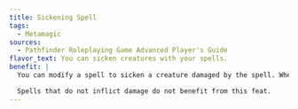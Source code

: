 ```yaml
---
title: Sickening Spell
tags:
  - Metamagic
sources:
  - Pathfinder Roleplaying Game Advanced Player's Guide
flavor_text: You can sicken creatures with your spells.
benefit: |
  You can modify a spell to sicken a creature damaged by the spell. When a creature takes damage from this spell, they become sickened for a number of rounds equal to the original level of the spell. If the spell allows a saving throw, a successful save negates the sickening effect. If the spell does not allow a save, the target can make a Fortitude save to negate the sickening effect. If the spell effect also causes the creature to become sickened, the duration of this metamagic effect is added on to the duration of the spell. A sickening spell uses up a spell slot two levels higher than the spell's actual level.

  Spells that do not inflict damage do not benefit from this feat.
---
```


